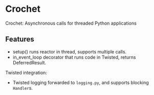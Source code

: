 Crochet
=======

Crochet: Asynchronous calls for threaded Python applications

Features
--------

* setup() runs reactor in thread, supports multiple calls.
* in_event_loop decorator that runs code in Twisted, returns DeferredResult.

Twisted integration:
* Twisted logging forwarded to `logging.py`, and supports blocking `Handler`s.
